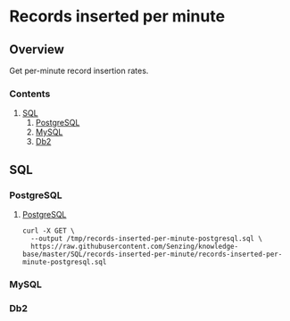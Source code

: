 # Records inserted per minute

## Overview

Get per-minute record insertion rates.

### Contents

1. [SQL](#sql)
    1. [PostgreSQL](#postgresql)
    1. [MySQL](#mysql)
    1. [Db2](#db2)

## SQL

### PostgreSQL

1. [PostgreSQL](records-inserted-per-minute-postgresql.sql)

    ```console
    curl -X GET \
      --output /tmp/records-inserted-per-minute-postgresql.sql \
      https://raw.githubusercontent.com/Senzing/knowledge-base/master/SQL/records-inserted-per-minute/records-inserted-per-minute-postgresql.sql
    ```

### MySQL

### Db2
